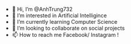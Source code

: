 - 👋 Hi, I’m @AnhTrung732
- 👀 I’m interested in Artificial Intelligince
- 🌱 I’m currently learning Computer Science
- 💞️ I’m looking to collaborate on social projects
- 📫 How to reach me Facebook/ Instagram !

<!---
AnhTrung732/AnhTrung732 is a ✨ special ✨ repository because its `README.md` (this file) appears on your GitHub profile.
You can click the Preview link to take a look at your changes.
--->
